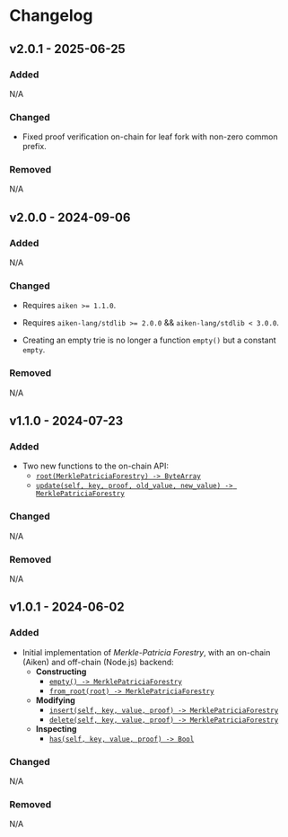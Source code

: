 # Changelog

## v2.0.1 - 2025-06-25

### Added

N/A

### Changed

- Fixed proof verification on-chain for leaf fork with non-zero common prefix.

### Removed

N/A

## v2.0.0 - 2024-09-06

### Added

N/A

### Changed

- Requires `aiken >= 1.1.0`.

- Requires `aiken-lang/stdlib >= 2.0.0` && `aiken-lang/stdlib < 3.0.0`.

- Creating an empty trie is no longer a function `empty()` but a constant `empty`.

### Removed

N/A

## v1.1.0 - 2024-07-23

### Added

- Two new functions to the on-chain API:
  - [`root(MerklePatriciaForestry) -> ByteArray`](https://aiken-lang.github.io/merkle-patricia-forestry/aiken/merkle_patricia_forestry.html#root)
  - [`update(self, key, proof, old_value, new_value) -> MerklePatriciaForestry`](https://aiken-lang.github.io/merkle-patricia-forestry/aiken/merkle_patricia_forestry.html#update)

### Changed

N/A

### Removed

N/A

## v1.0.1 - 2024-06-02

### Added

- Initial implementation of _Merkle-Patricia Forestry_, with an on-chain (Aiken) and off-chain (Node.js) backend:
  - **Constructing**
    - [`empty() -> MerklePatriciaForestry`](https://aiken-lang.github.io/merkle-patricia-forestry/aiken/merkle_patricia_forestry.html#empty)
    - [`from_root(root) -> MerklePatriciaForestry`](https://aiken-lang.github.io/merkle-patricia-forestry/aiken/merkle_patricia_forestry.html#from_root)
  - **Modifying**
    - [`insert(self, key, value, proof) -> MerklePatriciaForestry`](https://aiken-lang.github.io/merkle-patricia-forestry/aiken/merkle_patricia_forestry.html#insert)
    - [`delete(self, key, value, proof) -> MerklePatriciaForestry`](https://aiken-lang.github.io/merkle-patricia-forestry/aiken/merkle_patricia_forestry.html#delete)
  - **Inspecting**
    - [`has(self, key, value, proof) -> Bool`](https://aiken-lang.github.io/merkle-patricia-forestry/aiken/merkle_patricia_forestry.html#has)

### Changed

N/A

### Removed

N/A
